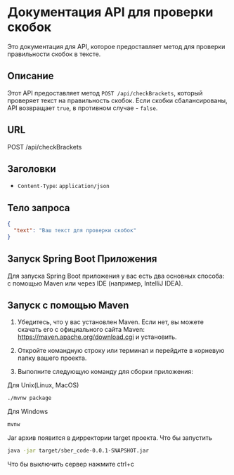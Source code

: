 # Документация API для проверки скобок

Это документация для API, которое предоставляет метод для проверки правильности скобок в тексте.

## Описание

Этот API предоставляет метод `POST /api/checkBrackets`, который проверяет текст на правильность скобок. Если скобки сбалансированы, API возвращает `true`, в противном случае - `false`.

## URL
POST /api/checkBrackets


## Заголовки

- `Content-Type`: `application/json`

## Тело запроса

```json
{
  "text": "Ваш текст для проверки скобок"
}
```
## Запуск Spring Boot Приложения
Для запуска Spring Boot приложения у вас есть два основных способа: с помощью Maven или через IDE (например, IntelliJ IDEA).

## Запуск с помощью Maven

1. Убедитесь, что у вас установлен Maven. Если нет, вы можете скачать его с официального сайта Maven: https://maven.apache.org/download.cgi и установить.

2. Откройте командную строку или терминал и перейдите в корневую папку вашего проекта.

3. Выполните следующую команду для сборки приложения:

Для Unix(Linux, MacOS)
```bash
./mvnw package
```

Для Windows
```bash
mvnw
```
Jar архив появится в дирректории target проекта.
Что бы запустить
```bash
java -jar target/sber_code-0.0.1-SNAPSHOT.jar
```

Что бы выключить сервер нажмите ctrl+c
